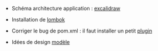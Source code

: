 - Schéma architecture application : [excalidraw](https://excalidraw.com/#room=3d122b0d421769708dc0,9Ru-sCx8jzefX97ZFG-4pQ)

- Installation de [lombok](https://www.baeldung.com/lombok-ide)


- Corriger le bug de pom.xml : il faut installer un petit [plugin](https://download.eclipse.org/m2e-wtp/releases/1.4/)

- Idées de design [modèle](https://fr.wix.com/website-template/view/html/2360?originUrl=https%3A%2F%2Ffr.wix.com%2Fwebsite%2Ftemplates%2Fhtml%2Frestaurants-food%2Fcafe-bakery&tpClick=view_button&esi=bdc85af8-eeaa-4d5a-97b5-7ead0ccd6e1f)


